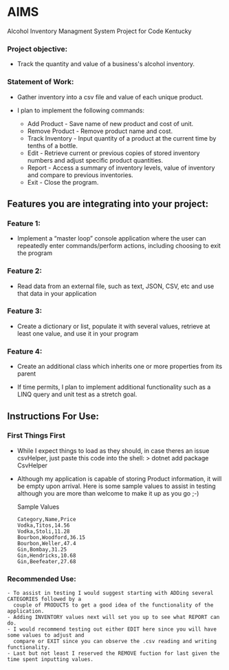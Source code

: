 # AIMS
Alcohol Inventory Managment System Project for Code Kentucky

### Project objective:

  - Track the quantity and value of a business's alcohol inventory.

### Statement of Work:  

  - Gather inventory into a csv file and value of each unique product.

  - I plan to implement the following commands:

  	- Add Product - Save name of new product and cost of unit.
	- Remove Product - Remove product name and cost. 
	- Track Inventory - Input quantity of a product at the current time by tenths of a bottle.
	- Edit - Retrieve current or previous copies of stored inventory numbers and adjust specific product quantities.  
	- Report - Access a summary of inventory levels, value of inventory and compare to previous inventories. 
	- Exit - Close the program.

## Features you are integrating into your project:

### Feature 1: 
	
  - Implement a “master loop” console application where the user can repeatedly enter commands/perform actions,
	including choosing to exit the program
	
### Feature 2:
	
  - Read data from an external file, such as text, JSON, CSV, etc and use that data in your application
	
### Feature 3:
	
  - Create a dictionary or list, populate it with several values, retrieve at least one value, and use it in your program
	
### Feature 4:
	
  - Create an additional class which inherits one or more properties from its parent
	
  - If time permits, I plan to implement additional functionality such as a LINQ query and unit test as a stretch goal.
## Instructions For Use:
### First Things First
  - While I expect things to load as they should, in case theres an issue csvHelper, just paste this code into the shell:  > dotnet add package CsvHelper
  - Although my application is capable of storing Product information, it will be empty upon arrival. Here is some sample values to assist in testing although 
    you are more than welcome to make it up as you go ;-)

	Sample Values
		
		Category,Name,Price 
		Vodka,Titos,14.56
		Vodka,Stoli,11.28
		Bourbon,Woodford,36.15
		Bourbon,Weller,47.4
		Gin,Bombay,31.25
		Gin,Hendricks,10.68
	    Gin,Beefeater,27.68
		
### Recommended Use:
	- To assist in testing I would suggest starting with ADDing several CATEGORIES followed by a 
	  couple of PRODUCTS to get a good idea of the functionality of the application.
	- Adding INVENTORY values next will set you up to see what REPORT can do.
	- I would recommend testing out either EDIT here since you will have some values to adjust and 
	  compare or EXIT since you can observe the .csv reading and writing functionality.
	- Last but not least I reserved the REMOVE fuction for last given the time spent inputting values.